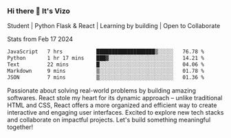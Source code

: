 ### Hi there 👋 It's Vizo

Student | Python Flask & React | Learning by building | Open to Collaborate

Stats from Feb 17 2024
<!--START_SECTION:waka-->

```txt
JavaScript   7 hrs           ███████████████████▒░░░░░   76.78 %
Python       1 hr 17 mins    ███▓░░░░░░░░░░░░░░░░░░░░░   14.21 %
Text         22 mins         █░░░░░░░░░░░░░░░░░░░░░░░░   04.06 %
Markdown     9 mins          ▒░░░░░░░░░░░░░░░░░░░░░░░░   01.78 %
JSON         7 mins          ▒░░░░░░░░░░░░░░░░░░░░░░░░   01.36 %
```

<!--END_SECTION:waka-->


Passionate about solving real-world problems by building amazing softwares. React stole my heart for its dynamic approach – unlike traditional HTML and CSS, React offers a more organized and efficient way to create interactive and engaging user interfaces. Excited to explore new tech stacks and collaborate on impactful projects. Let's build something meaningful together!
